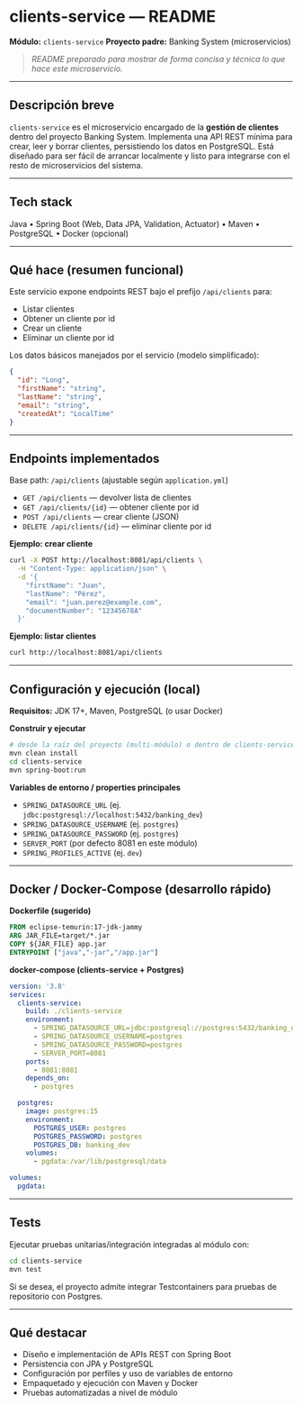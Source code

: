 # clients-service — README

**Módulo:** `clients-service`
**Proyecto padre:** Banking System (microservicios)

> *README preparado para mostrar de forma concisa y técnica lo que hace este microservicio.*

---

## Descripción breve

`clients-service` es el microservicio encargado de la **gestión de clientes** dentro del proyecto Banking System. Implementa una API REST mínima para crear, leer y borrar clientes, persistiendo los datos en PostgreSQL. Está diseñado para ser fácil de arrancar localmente y listo para integrarse con el resto de microservicios del sistema.

---

## Tech stack

Java • Spring Boot (Web, Data JPA, Validation, Actuator) • Maven • PostgreSQL • Docker (opcional)

---

## Qué hace (resumen funcional)

Este servicio expone endpoints REST bajo el prefijo `/api/clients` para:

* Listar clientes
* Obtener un cliente por id
* Crear un cliente
* Eliminar un cliente por id

Los datos básicos manejados por el servicio (modelo simplificado):

```json
{
  "id": "Long",
  "firstName": "string",
  "lastName": "string",
  "email": "string",
  "createdAt": "LocalTime"
}
```

---

## Endpoints implementados

Base path: `/api/clients` (ajustable según `application.yml`)

* `GET /api/clients` — devolver lista de clientes
* `GET /api/clients/{id}` — obtener cliente por id
* `POST /api/clients` — crear cliente (JSON)
* `DELETE /api/clients/{id}` — eliminar cliente por id

**Ejemplo: crear cliente**

```bash
curl -X POST http://localhost:8081/api/clients \
  -H "Content-Type: application/json" \
  -d '{
    "firstName": "Juan",
    "lastName": "Pérez",
    "email": "juan.perez@example.com",
    "documentNumber": "12345678A"
  }'
```

**Ejemplo: listar clientes**

```bash
curl http://localhost:8081/api/clients
```

---

## Configuración y ejecución (local)

**Requisitos:** JDK 17+, Maven, PostgreSQL (o usar Docker)

**Construir y ejecutar**

```bash
# desde la raíz del proyecto (multi-módulo) o dentro de clients-service
mvn clean install
cd clients-service
mvn spring-boot:run
```

**Variables de entorno / properties principales**

* `SPRING_DATASOURCE_URL` (ej. `jdbc:postgresql://localhost:5432/banking_dev`)
* `SPRING_DATASOURCE_USERNAME` (ej. `postgres`)
* `SPRING_DATASOURCE_PASSWORD` (ej. `postgres`)
* `SERVER_PORT` (por defecto 8081 en este módulo)
* `SPRING_PROFILES_ACTIVE` (ej. `dev`)

---

## Docker / Docker-Compose (desarrollo rápido)

**Dockerfile (sugerido)**

```dockerfile
FROM eclipse-temurin:17-jdk-jammy
ARG JAR_FILE=target/*.jar
COPY ${JAR_FILE} app.jar
ENTRYPOINT ["java","-jar","/app.jar"]
```

**docker-compose (clients-service + Postgres)**

```yaml
version: '3.8'
services:
  clients-service:
    build: ./clients-service
    environment:
      - SPRING_DATASOURCE_URL=jdbc:postgresql://postgres:5432/banking_dev
      - SPRING_DATASOURCE_USERNAME=postgres
      - SPRING_DATASOURCE_PASSWORD=postgres
      - SERVER_PORT=8081
    ports:
      - 8081:8081
    depends_on:
      - postgres

  postgres:
    image: postgres:15
    environment:
      POSTGRES_USER: postgres
      POSTGRES_PASSWORD: postgres
      POSTGRES_DB: banking_dev
    volumes:
      - pgdata:/var/lib/postgresql/data

volumes:
  pgdata:
```

---

## Tests

Ejecutar pruebas unitarias/integración integradas al módulo con:

```bash
cd clients-service
mvn test
```

Si se desea, el proyecto admite integrar Testcontainers para pruebas de repositorio con Postgres.

---

## Qué destacar

* Diseño e implementación de APIs REST con Spring Boot
* Persistencia con JPA y PostgreSQL
* Configuración por perfiles y uso de variables de entorno
* Empaquetado y ejecución con Maven y Docker
* Pruebas automatizadas a nivel de módulo
